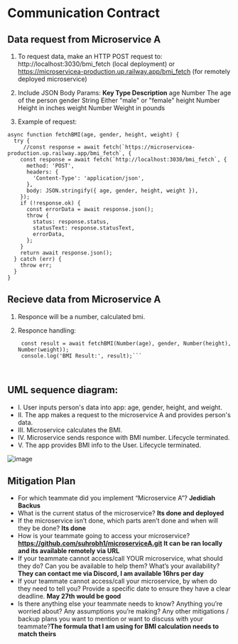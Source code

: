 # Communication Contract 


## Data request from Microservice A

  
1. To request data, make an HTTP POST request to:
http://localhost:3030/bmi_fetch   (local deployment) or https://microservicea-production.up.railway.app/bmi_fetch (for remotely deployed microservice)

 
2. Include JSON Body Params: 
**Key      Type      	   Description**
age   	 Number	   The age of the person
gender	 String	   Either "male" or "female"
height	 Number	   Height in inches
weight	 Number	   Weight in pounds

3. Example of request: 
```
async function fetchBMI(age, gender, height, weight) {
  try {
     //const response = await fetch(`https://microservicea-production.up.railway.app/bmi_fetch`, {
    const response = await fetch(`http://localhost:3030/bmi_fetch`, {
      method: 'POST',
      headers: {
        'Content-Type': 'application/json',
      },
      body: JSON.stringify({ age, gender, height, weight }),
    });
    if (!response.ok) {
      const errorData = await response.json();
      throw {
        status: response.status,
        statusText: response.statusText,
        errorData,
      };
    }
    return await response.json();
  } catch (err) {
    throw err;
  }
}
```

## Recieve data from Microservice A

1. Responce will be a number, calculated bmi.
   
2. Responce handling:
   ```
    const result = await fetchBMI(Number(age), gender, Number(height), Number(weight));
    console.log('BMI Result:', result);```
  


## UML sequence diagram:  

* I. User inputs person's data into app: age, gender, height, and weight.
* II. The app makes a request to the microservice A and provides person's data.
* III. Microservice calculates the BMI.
* IV. Microservice sends responce with BMI number. Lifecycle terminated.
* V. The app provides BMI info to the User. Lifecycle terminated. 

![image](https://github.com/user-attachments/assets/68391881-c5a0-464d-89e0-6c22b489c9b1)


## Mitigation Plan

* For which teammate did you implement “Microservice A”? **Jedidiah Backus**
* What is the current status of the microservice? **Its done and deployed**
* If the microservice isn’t done, which parts aren’t done and when will they be done? **Its done**
* How is your teammate going to access your microservice? **https://github.com/suhrobh1/microserviceA.git  It can be ran locally and its available remotely via URL**
* If your teammate cannot access/call YOUR microservice, what should they do? Can you be available to help them? What’s your availability? **They can contact me via Discord, I am available 16hrs per day**
* If your teammate cannot access/call your microservice, by when do they need to tell you? Provide a specific date to ensure they have a clear deadline. **May 27th would be good**
* Is there anything else your teammate needs to know? Anything you’re worried about? Any assumptions you’re making? Any other mitigations / backup plans you want to mention or want to discuss with your teammate?**The formula that I am using for BMI calculation needs to match theirs**




   
